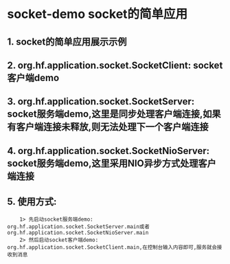 # socket-demo socket的简单应用

## 1. socket的简单应用展示示例
## 2. org.hf.application.socket.SocketClient: socket客户端demo
## 3. org.hf.application.socket.SocketServer: socket服务端demo,这里是同步处理客户端连接,如果有客户端连接未释放,则无法处理下一个客户端连接
## 4. org.hf.application.socket.SocketNioServer: socket服务端demo,这里采用NIO异步方式处理客户端连接
## 5. 使用方式:
        1> 先启动socket服务端demo: org.hf.application.socket.SocketServer.main或者org.hf.application.socket.SocketNioServer.main
        2> 然后启动socket客户端demo: org.hf.application.socket.SocketClient.main,在控制台输入内容即可,服务就会接收到消息